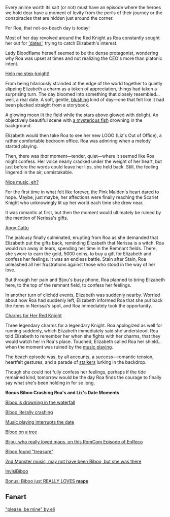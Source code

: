 <!-- title: Roa's Not-Beach Day Episode! -->

Every anime worth its salt (or not) must have an episode where the heroes we hold dear have a moment of levity from the perils of their journey or the conspiracies that are hidden just around the corner.

For Roa, that not-so-beach day is today!

Most of her day revolved around the Red Knight as Roa constantly sought her out for ['dates'](https://www.youtube.com/live/E-LGNO7JdO4?si=Vbk-LL3ZgXoCA7FR&t=752), trying to catch Elizabeth's interest.

Lady Bloodflame herself seemed to be the dense protagonist, wondering why Roa was upset at times and not realizing the CEO's more than platonic intent.

[Help me step-knight!](#embed:https://www.youtube.com/live/E-LGNO7JdO4?si=f4ZyMbIzEfy7R8Qr&t=2618)

From being hilariously stranded at the edge of the world together to quietly slipping Elizabeth a charm as a token of appreciation, things had taken a surprising turn. The day bloomed into something that closely resembled... well, a real date. A soft, gentle, [blushing](https://youtu.be/E-LGNO7JdO4?t=1970) kind of day—one that felt like it had been plucked straight from a storybook.

A glowing moon lit the field while the stars above glowed with delight. An objectively beautiful scene with [a mysterious fish](https://www.youtube.com/live/E-LGNO7JdO4?si=nE8smmbOvqAwDw-Y&t=2017) drowning in the background.

Elizabeth would then take Roa to see her new LOOO (Liz's Out of Office), a rather comfortable bedroom office. Roa was admiring when a melody started playing.

Then, there was _that_ moment—tender, quiet—where it seemed like Roa might confess. Her voice nearly cracked under the weight of her heart, but just before the words could leave her lips, she held back. Still, the feeling lingered in the air, unmistakable.

[Nice music, eh?](#embed:https://www.youtube.com/live/E-LGNO7JdO4?si=D4DbO9SIH19UQouG&t=3357)

For the first time in what felt like forever, the Pink Maiden's heart dared to hope. Maybe, just maybe, her affections were finally reaching the Scarlet Knight who unknowingly lit up her world each time she drew near.

It was romantic at first, but then the moment would ultimately be ruined by the mention of Nerissa's gifts.

[Angy Catto](#embed:https://youtu.be/E-LGNO7JdO4?t=3463)

The jealousy finally culminated, erupting from Roa as she demanded that Elizabeth put the gifts back, reminding Elizabeth that Nerissa is a witch. Roa would run away in tears, spending her time in the Remnant fields. There, she swore to earn the gold, 5000 coins, to buy a gift for Elizabeth and confess her feelings. It was an endless battle. Stain after Stain, Roa unleashed all her frustrations against those who stood in the way of her love.

But through her pain and Bijou's busy phone, Roa planned to bring Elizabeth here, to the top of the remnant field, to confess her feelings.

In another turn of clichéd events, Elizabeth was suddenly nearby. Worried about how Roa had suddenly left, Elizabeth informed Roa that she put back the items in Nerissa's spot, and Roa immediately took the opportunity.

[Charms for Her Red Knight](#embed:https://www.youtube.com/live/E-LGNO7JdO4?si=wfP3zWSaDRNYPG3F&t=8936)

Three legendary charms for a legendary Knight. Roa apologized as well for running suddenly, which Elizabeth immediately said she understood. Roa told Elizabeth to remember her when she fights with her charms, that they would watch her in Roa's place. Touched, Elizabeth called Roa her shield... when the moment was ruined by the [music playing](https://www.youtube.com/live/E-LGNO7JdO4?si=DgHG-DiRuKREWsD8&t=9048).

The beach episode was, by all accounts, a success—romantic tension, heartfelt gestures, and a parade of [stalkers](https://www.youtube.com/live/E-LGNO7JdO4?si=EQ2i5tfeEEHauBZz&t=10780) lurking in the backdrop.

Though she could not fully confess her feelings, perhaps if the tide remained kind, tomorrow would be the day Roa finds the courage to finally say what she's been holding in for so long.

**Bonus Biboo Crashing Roa's and Liz's Date Moments**

[Biboo is drowning in the waterfall](https://youtu.be/E-LGNO7JdO4?t=2021)

[Biboo literally crashing](https://youtu.be/E-LGNO7JdO4?t=2764)

[Music playing interrupts the date](https://youtu.be/E-LGNO7JdO4?t=9064)

[Biboo on a tree](https://youtu.be/E-LGNO7JdO4?t=10469)

[Bijou, who really loved maps, on this RomCom Episode of EnReco](https://youtu.be/E-LGNO7JdO4?t=10487)

[Biboo found "treasure"](https://youtu.be/E-LGNO7JdO4?t=10545)

[2nd Monster music, may not have been Biboo, but she was there](https://youtu.be/E-LGNO7JdO4?t=10566)

[InvisiBiboo](https://youtu.be/E-LGNO7JdO4?t=10779)

[Bonus: Biboo just REALLY LOVES **maps**](https://youtu.be/E-LGNO7JdO4?t=10896)

## Fanart

["please, be mine" by eli](https://x.com/Elisbian_/status/1930824900752838961)

